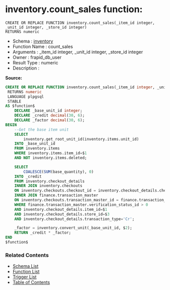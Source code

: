 # inventory.count_sales function:

```plpgsql
CREATE OR REPLACE FUNCTION inventory.count_sales(_item_id integer, _unit_id integer, _store_id integer)
RETURNS numeric
```
* Schema : [inventory](../../schemas/inventory.md)
* Function Name : count_sales
* Arguments : _item_id integer, _unit_id integer, _store_id integer
* Owner : frapid_db_user
* Result Type : numeric
* Description : 


**Source:**
```sql
CREATE OR REPLACE FUNCTION inventory.count_sales(_item_id integer, _unit_id integer, _store_id integer)
 RETURNS numeric
 LANGUAGE plpgsql
 STABLE
AS $function$
    DECLARE _base_unit_id integer;
    DECLARE _credit decimal(30, 6);
    DECLARE _factor decimal(30, 6);
BEGIN
    --Get the base item unit
    SELECT 
        inventory.get_root_unit_id(inventory.items.unit_id) 
    INTO _base_unit_id
    FROM inventory.items
    WHERE inventory.items.item_id=$1
	AND NOT inventory.items.deleted;

    SELECT 
        COALESCE(SUM(base_quantity), 0)
    INTO _credit
    FROM inventory.checkout_details
    INNER JOIN inventory.checkouts
    ON inventory.checkouts.checkout_id = inventory.checkout_details.checkout_id
    INNER JOIN finance.transaction_master
    ON inventory.checkouts.transaction_master_id = finance.transaction_master.transaction_master_id
    WHERE finance.transaction_master.verification_status_id > 0
    AND inventory.checkout_details.item_id=$1
    AND inventory.checkout_details.store_id=$3
    AND inventory.checkout_details.transaction_type='Cr';

    _factor = inventory.convert_unit(_base_unit_id, $2);
    RETURN _credit * _factor;
END
$function$

```

### Related Contents
* [Schema List](../../schemas.md)
* [Function List](../../functions.md)
* [Trigger List](../../triggers.md)
* [Table of Contents](../../README.md)

